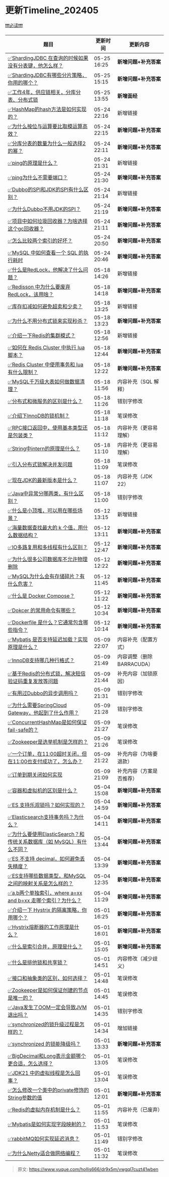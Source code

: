 # 更新Timeline_202405

[❗❗❗必读❗❗❗](https://www.yuque.com/hollis666/bfrl8w/ycscnksw0cw2wus4?view=doc_embed)

| **题目** | **更新时间** | **更新内容** |
| --- | --- | --- |
| [✅ShardingJDBC 在查询的时候如果没有分表键，他怎么样？](https://www.yuque.com/hollis666/dr9x5m/fz0atxiyv0obuwtd) | 05-25 16:25 | **新增问题+补充答案** |
| [✅ShardingJDBC有哪些分片策略，你用的哪个？](https://www.yuque.com/hollis666/dr9x5m/lqateep6fkcxtz5z) | 05-25 15:15 | **新增问题+补充答案** |
| [✅工作4年，供应链相关，分库分表、分布式锁](https://www.yuque.com/hollis666/dr9x5m/iqg2k1i464ewuq4l) | 05-25 13:55 | **新增面经** |
| [✅HashMap的hash方法是如何实现的？](https://www.yuque.com/hollis666/dr9x5m/sz24zwwrdg92qizg) | 05-24 22:16 | 新增链接 |
| [✅为什么按位与运算要比取模运算高效？](https://www.yuque.com/hollis666/dr9x5m/rgo8x0s28bgg46kd) | 05-24 22:15 | **新增问题+补充答案** |
| [✅分库分表的数量为什么一般选择2的幂？](https://www.yuque.com/hollis666/dr9x5m/gy0gtl66vv1vmllq) | 05-24 22:11 | **新增问题+补充答案** |
| [✅ping的原理是什么？](https://www.yuque.com/hollis666/dr9x5m/ivry7a) | 05-24 21:31 | 新增链接 |
| [✅ping为什么不需要端口？](https://www.yuque.com/hollis666/dr9x5m/pfmnefsmxrwhzd81) | 05-24 21:30 | **新增问题+补充答案** |
| [✅Dubbo的SPI和JDK的SPI有什么区别？](https://www.yuque.com/hollis666/dr9x5m/eu2hm5yzpmo51kwg) | 05-24 21:14 | 新增链接 |
| [✅为什么Dubbo不用JDK的SPI？](https://www.yuque.com/hollis666/dr9x5m/aafqk5dmn9h8q4ka) | 05-24 21:19 | **新增问题+补充答案** |
| [✅项目中如何垃圾回收器？为啥选择这个gc回收器？](https://www.yuque.com/hollis666/dr9x5m/fykv0mt786qx8ifa) | 05-24 21:11 | **新增问题+补充答案** |
| [✅怎么比较两个索引的好坏？](https://www.yuque.com/hollis666/dr9x5m/yh5zyqc2yt3gshm9) | 05-24 20:50 | **新增问题+补充答案** |
| [✅MySQL 中如何查看一个 SQL 的执行耗时](https://www.yuque.com/hollis666/dr9x5m/aut470ml0sk31b4d) | 05-24 20:46 | **新增问题+补充答案** |
| [✅什么是RedLock，他解决了什么问题？](https://www.yuque.com/hollis666/dr9x5m/lxzg0ubs2xpvenxw) | 05-18 14:26 | 新增链接 |
| [✅Redisson 中为什么要废弃 RedLock，该用啥？](https://www.yuque.com/hollis666/dr9x5m/fz545rxlub3czyg6) | 05-18 14:18 | **新增问题+补充答案** |
| [✅库存扣减如何避免超卖和少卖？](https://www.yuque.com/hollis666/dr9x5m/qpnna44eczny06z7) | 05-18 13:25 | 新增链接 |
| [✅为什么不用分布式锁来实现秒杀？](https://www.yuque.com/hollis666/dr9x5m/arab9x0v5n8mfm9y) | 05-18 13:23 | **新增问题+补充答案** |
| [✅介绍一下Redis的集群模式？](https://www.yuque.com/hollis666/dr9x5m/namhuv165lorwudw) | 05-18 12:56 | 新增链接 |
| [✅如何在 Redis Cluster 中执行 lua 脚本？](https://www.yuque.com/hollis666/dr9x5m/hrbvqgdg21k8znhw) | 05-18 12:44 | **新增问题+补充答案** |
| [✅Redis Cluster 中使用事务和 lua 有什么限制？](https://www.yuque.com/hollis666/dr9x5m/zb66y7he56otikqs) | 05-18 12:22 | **新增问题+补充答案** |
| [✅MySQL千万级大表如何做数据清理？](https://www.yuque.com/hollis666/dr9x5m/lgzsefg9r220alma) | 05-18 11:56 | 内容补充（SQL 解释） |
| [✅分布式和微服务的区别是什么？](https://www.yuque.com/hollis666/dr9x5m/av4fdpxuxauxym6k) | 05-18 11:26 | 错别字修改 |
| [✅介绍下InnoDB的锁机制？](https://www.yuque.com/hollis666/dr9x5m/rgdoek) | 05-18 11:18 | 笔误修改 |
| [✅RPC接口返回中，使用基本类型还是包装类？](https://www.yuque.com/hollis666/dr9x5m/hqm4f0) | 05-18 11:12 | 内容补充（更容易理解） |
| [✅String中intern的原理是什么？](https://www.yuque.com/hollis666/dr9x5m/yr32wu44yxt5l8nh) | 05-18 11:10 | 内容补充（更容易理解） |
| [✅引入分布式锁解决并发问题](https://www.yuque.com/hollis666/dr9x5m/gq8eszf1bgks154g) | 05-18 11:09 | 笔误修改 |
| [✅现在JDK的最新版本是什么？](https://www.yuque.com/hollis666/dr9x5m/bvygm5vo3wmt1cug) | 05-18 11:07 | 内容补充（JDK 22） |
| [✅Java中异常分哪两类，有什么区别？](https://www.yuque.com/hollis666/dr9x5m/dx3i8a) | 05-18 11:00 | 错别字修改 |
| [✅什么是小顶堆，可以用在哪些场景？](https://www.yuque.com/hollis666/dr9x5m/ukua4c5v1sf2rk7c) | 05-12 13:15 | 新增链接 |
| [✅海量数据查找最大的 k 个值，用什么数据结构？](https://www.yuque.com/hollis666/dr9x5m/shg3ez3kglge71o2) | 05-12 13:11 | **新增问题+补充答案** |
| [✅IO多路复用和多线程有什么区别？](https://www.yuque.com/hollis666/dr9x5m/gvef7o0dalfeu2zs) | 05-12 12:47 | **新增问题+补充答案** |
| [✅为什么很多公司数据库不允许物理删除](https://www.yuque.com/hollis666/dr9x5m/gpczo0268hubexiu) | 05-12 12:22 | **新增问题+补充答案** |
| [✅MySQL为什么会有存储碎片？有什么危害？](https://www.yuque.com/hollis666/dr9x5m/dgehrxlnpsrdi83e) | 05-12 11:45 | **新增问题+补充答案** |
| [✅什么是 Docker Compose？](https://www.yuque.com/hollis666/dr9x5m/wfbya5wx2fnf6kvz) | 05-12 11:22 | **新增问题+补充答案** |
| [✅Dokcer 的常用命令有哪些？](https://www.yuque.com/hollis666/dr9x5m/whgfs364iq82m3qu) | 05-12 10:34 | **新增问题+补充答案** |
| [✅Dockerfile 是什么？它通常包含哪些指令？](https://www.yuque.com/hollis666/dr9x5m/kicy7xnzotves07g) | 05-12 10:14 | **新增问题+补充答案** |
| [✅Mybatis 是否支持延迟加载？实现原理是什么？](https://www.yuque.com/hollis666/dr9x5m/cirnfyonf1bwg8dy) | 05-09 22:07 | 内容补充（配置方式） |
| [✅InnoDB支持哪几种行格式？](https://www.yuque.com/hollis666/dr9x5m/git053kfd3r0fc8o) | 05-09 21:49 | 内容调整（删除BARRACUDA） |
| [✅基于Redis的分布式锁，解决短信验证码重复发放等问题](https://www.yuque.com/hollis666/dr9x5m/bk4i6a22gqst4ygi) | 05-09 21:44 | 补充内容（加锁原因） |
| [✅有用过Dubbo的异步调用吗？](https://www.yuque.com/hollis666/dr9x5m/zndtx1ivfx2ch2eg) | 05-09 21:31 | 错别字修改 |
| [✅为什么需要SpringCloud Gateway，他起到了什么作用？](https://www.yuque.com/hollis666/dr9x5m/ow7cnpaa2du8zvv5) | 05-09 21:28 | 错别字修改 |
| [✅ConcurrentHashMap是如何保证fail-safe的？](https://www.yuque.com/hollis666/dr9x5m/ghmzuzasiaic6xga) | 05-09 21:27 | 笔误修改 |
| [✅Zookeeper是选举机制是怎样的？](https://www.yuque.com/hollis666/dr9x5m/tsfqf463g4mbh41k) | 05-09 21:26 | 笔误修改 |
| [✅一个订单，在11:00超时关闭，但在11:00也支付成功了，怎么办？](https://www.yuque.com/hollis666/dr9x5m/vwwc639702l84g4g) | 05-09 21:22 | 补充内容（为啥要退款） |
| [✅订单到期关闭如何实现](https://www.yuque.com/hollis666/dr9x5m/tg0ehg) | 05-09 21:09 | 补充内容（方案是否推荐） |
| [✅容器和虚拟机的区别是什么？](https://www.yuque.com/hollis666/dr9x5m/sktt6r1oq9raewiu) | 05-04 15:08 | **新增问题+补充答案** |
| [✅ES 支持乐观锁吗？如何实现的？](https://www.yuque.com/hollis666/dr9x5m/ut9qm4xy8f3qpffo) | 05-04 14:59 | **新增问题+补充答案** |
| [✅Elasticsearch支持事务吗？为什么？](https://www.yuque.com/hollis666/dr9x5m/gxob48yzunyz6r6b) | 05-04 14:11 | **新增问题+补充答案** |
| [✅为什么要使用ElasticSearch？和传统关系数据库（如 MySQL）有什么不同？](https://www.yuque.com/hollis666/dr9x5m/bvxs6urdwieo3uwi) | 05-04 13:44 | **新增问题+补充答案** |
| [✅ES 不支持 decimal，如何避免丢失精度？](https://www.yuque.com/hollis666/dr9x5m/ys1c3qvzygc32lv2) | 05-04 13:39 | **新增问题+补充答案** |
| [✅ES支持哪些数据类型，和MySQL之间的映射关系是怎么样的？](https://www.yuque.com/hollis666/dr9x5m/neoehwlpx3yeeg7m) | 05-04 12:35 | **新增问题+补充答案** |
| [✅a,b两个单独索引，where a=xx and b=xx 走哪个索引？为什么？](https://www.yuque.com/hollis666/dr9x5m/yqc5i99rzam3e5vq) | 05-04 11:29 | **新增问题+补充答案** |
| [✅介绍一下 Hystrix 的隔离策略，你用哪个？](https://www.yuque.com/hollis666/dr9x5m/qnv7o8f70pdo23fn) | 05-01 16:25 | **新增问题+补充答案** |
| [✅Hystrix熔断器的工作原理是什么？](https://www.yuque.com/hollis666/dr9x5m/kf1fake8g2pret28) | 05-01 16:01 | **新增问题+补充答案** |
| [✅什么是索引合并，原理是什么？](https://www.yuque.com/hollis666/dr9x5m/cn34kd6tlw54ulmi) | 05-01 15:05 | **新增问题+补充答案** |
| [✅什么是排他锁和共享锁？](https://www.yuque.com/hollis666/dr9x5m/ec5yhfon858vcq5p) | 05-01 14:51 | 内容修改（减少歧义） |
| [✅接口和抽象类的区别，如何选择？](https://www.yuque.com/hollis666/dr9x5m/bit2y4) | 05-01 14:48 | 笔误修改 |
| [✅Zookeeper是如何保证创建的节点是唯一的？](https://www.yuque.com/hollis666/dr9x5m/bpbx3ste8amlehv8) | 05-01 14:45 | 笔误修改 |
| [✅Java发生了OOM一定会导致JVM 退出吗？](https://www.yuque.com/hollis666/dr9x5m/fsnk2a6xdyhqfvf7) | 05-01 14:35 | 错别字修改 |
| [✅synchronized的锁升级过程是怎样的？](https://www.yuque.com/hollis666/dr9x5m/cv5kt1) | 05-01 14:34 | 增加链接 |
| [✅synchronized 的锁能降级吗？](https://www.yuque.com/hollis666/dr9x5m/ghg8a3skmvxgquvh) | 05-01 13:33 | **新增问题+补充答案** |
| [✅BigDecimal和Long表示金额哪个更合适，怎么选择？](https://www.yuque.com/hollis666/dr9x5m/skv2srz4h3786nng) | 05-01 13:05 | 笔误修改 |
| [✅JDK21 中的虚拟线程是怎么回事？](https://www.yuque.com/hollis666/dr9x5m/ac1a0q) | 05-01 13:04 | 笔误修改 |
| [✅怎么修改一个类中的private修饰的String参数的值](https://www.yuque.com/hollis666/dr9x5m/dyy45igkaq848q23) | 05-01 12:01 | **新增问题+补充答案** |
| [✅Redis的虚拟内存机制是什么？](https://www.yuque.com/hollis666/dr9x5m/ws1nin) | 05-01 11:55 | 内容补充（已废弃） |
| [✅Mybatis是如何实现字段映射的？](https://www.yuque.com/hollis666/dr9x5m/pqz4pvpq8l8mi3qp) | 05-01 11:53 | 笔误修改 |
| [✅rabbitMQ如何实现延迟消息？](https://www.yuque.com/hollis666/dr9x5m/lllwvk) | 05-01 11:49 | 错别字修改 |
| [✅为什么Netty适合做网络编程？](https://www.yuque.com/hollis666/dr9x5m/itxx9r) | 05-01 11:32 | 笔误修改 |



> 原文: <https://www.yuque.com/hollis666/dr9x5m/vwgql7cuzt41wben>